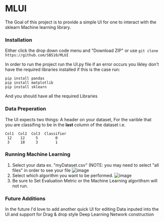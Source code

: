 # MLUI
The Goal of this project is to provide a simple UI for one to interact with the sklearn Machine learning library. 

### Installation
Either click the drop down code menu and "Download ZIP" or use 
```git clone https://github.com/SB510/MLUI```

In order to run the project run the UI.py file if an error occurs you likley don't have the required libraries installed if this is the case run:
```
pip install pandas
pip install matplotlib
pip install sklearn
```
And you should have all the required Libraries

### Data Preperation
The UI expects two things: A header on your dataset, For the varible that you are classifing to be in the **last** column of the dataset i.e.
```
Col1  Col2  Col3  Classifier
 12    12     5        0
 3     10     3        1
```

### Running Machine Learning
1. Select your data ex. "myDataset.csv" (NOTE: you may need to select "all files" in order to see your file
![image](https://github.com/SB510/MLUI/assets/78392801/b164d7a1-8636-4ef4-940b-3d418f5a5dc9)
2. Select which algorithm you want to be performed.
![image](https://github.com/SB510/MLUI/assets/78392801/d8ae5402-4a44-4ba3-b25f-3a88f3ace734)
3. Be sure to Set Evaluation Metric or the Machine Learning algorithsm will not run.
   
### Future Additions
  In the future I'd love to add another quick UI for editing Data inputed into the UI and support for Drag & drop style Deep Learning Network construction
  
